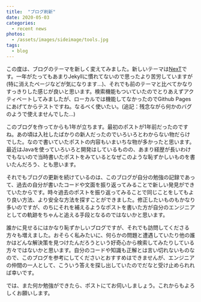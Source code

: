 ```yaml
---
title:  "ブログ刷新"
date: 2020-05-03
categories: 
  - recent news
photos:
  - /assets/images/sideimage/tools.jpg
tags:
  - blog
---
```


この度は、ブログのテーマを新しく変えてみました。新しいテーマは[NexT](https://github.com/Simpleyyt/jekyll-theme-next)です。一年がたってもあまりJekyllに慣れてないので思ったより苦労していますが(特に消えたページなどが気になります…)、それでも前のテーマと比べてかなりすっきりした感じが良いと思います。検索機能もついていたのでとりあえずアクティベートしてみましたが、ローカルでは機能してなかったのでGithub Pagesにあげてからテストですね。なるべく使いたい。(追記：残念ながら何かのバグのようで使えませんでした…)

このブログを作ってからも1年が立ちます。最初のポストが1年前だったのですね。あの頃は入社したばかりの新人だったのでいろいろとわからない物だらけでした。なので書いていたポストの内容もいまいちな物が多かったと思います。最近はJavaを使っていろいろと開発はしているものの、あまり経歴が長いわけでもないので当時書いたポストをみているとなぜこのような恥ずかしいものを書いたんだろう、とも思います。

それでもブログの更新を続けているのは、このブログが自分の勉強の記録であって、過去の自分が書いたコードや文面を振り返ってみることで新しい発見ができていたからです。時々過去のポストを振り返ってみることで同じことをしてもより良い方法、より安全な方法を探すことができました。修正したいものもかなり多いのですが、のちにそれを補えるようなポストを書いた方が自分のエンジニアとしての軌跡をちゃんと追える手段となるのではないかと思います。

誰かに見せるにはかなり恥ずかしいブログですが、それでも訪問してくださる方々も増えました。おそらく私みたいに、何らかの問題と遭遇していたり他の誰かはどんな解決策を見つけたんだろうという好奇心から検索してみたりしている方々ではないかと思います。自分のコードや知識も正解とは言い切れないものなので、このブログを参考にしてくださいとおすすめはできませんが、エンジニアの仲間の一人として、こういう答えを探し出していたのでだなと受け止められれば幸いです。

では、また何か勉強ができたら、ポストにてお伺いしましょう。これからもよろしくお願いします。
